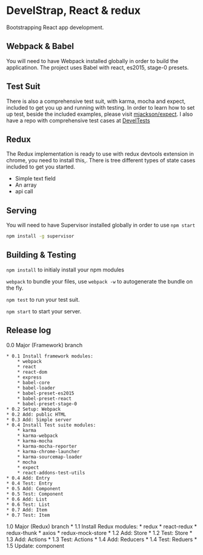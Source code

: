 <!--
@Author: Andreee Ray <develdoe>
@Date:   2017-03-10T00:42:05+01:00
@Email:  me@andreeray.se
@Filename: readme.md
@Last modified by:   develdoe
@Last modified time: 2017-04-20T01:56:21+02:00
-->



# DevelStrap, React & redux

Bootstrapping React app development.

## Webpack & Babel

You will need to have Webpack installed globally in order to build the applicatinon.
The project uses Babel with react, es2015, stage-0 presets.

## Test Suit

There is also a comprehensive test suit, with karma, mocha and expect, included to get you up and running with testing.
In order to learn how to set up test, beside the included examples,  please visit [mjackson/expect](https://github.com/mjackson/expect).
I also have a repo with comprehensive test cases at [DevelTests](https://github.com/AndreeDeveldoeRay/DevelTests)

## Redux

The Redux implementation is ready to use with redux devtools extension in chrome, you need to install this,.
There is tree different types of state cases included to get you started.

* Simple text field
* An array
* api call

## Serving

You will need to have Supervisor installed globally in order to use `npm start`

```bash
npm install -g supervisor
```


## Building & Testing

`npm install` to initialy install your npm modules

`webpack` to bundle your files, use `webpack -w` to autogenerate the bundle on the fly.

`npm test` to run your test suit.

`npm start` to start your server.

## Release log

0.0 Major (Framework) branch

    * 0.1 Install framework modules:
        * webpack
        * react
        * react-dom
        * express
        * babel-core
        * babel-loader
        * babel-preset-es2015
        * babel-preset-react
        * babel-preset-stage-0
    * 0.2 Setup: Webpack
    * 0.2 Add: public HTML
    * 0.3 Add: Simple server
    * 0.4 Install Test suite modules:
        * karma
        * karma-webpack
        * karma-mocha
        * karma-mocha-reporter
        * karma-chrome-launcher
        * karma-sourcemap-loader
        * mocha
        * expect
        * react-addons-test-utils
    * 0.4 Add: Entry
    * 0.4 Test: Entry
    * 0.5 Add: Component
    * 0.5 Test: Component
    * 0.6 Add: List
    * 0.6 Test: List
    * 0.7 Add: Item
    * 0.7 Test: Item

1.0 Major (Redux) branch
    * 1.1 Install Redux modules:
        * redux
        * react-redux
        * redux-thunk
        * axios
        * redux-mock-store
    * 1.2 Add: Store
    * 1.2 Test: Store
    * 1.3 Add: Actions
    * 1.3 Test: Actions
    * 1.4 Add: Reducers
    * 1.4 Test: Reduers
    * 1.5 Update: component

